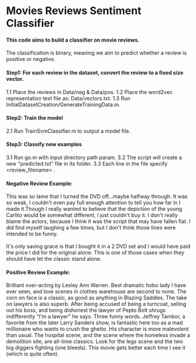 # Movies Reviews Sentiment Classifier

#### This code aims to build a classifier on movie reviews. ####
The classification is binary, meaning we aim to predict whether a review is positive or negative.


#### Step1: For each review in the dataset, convert the review to a fixed size vector. 
  1.1 Place the reviews in Data/neg & Data/pos.
  1.2 Place the word2vec representation text file as: Data/vectors.txt.
  1.3 Run InitialDatasetCreation/GenerateTrainingData.m.

#### Step2: Train the model  
  2.1 Run TrainSvmClassifier.m to output a model file.

#### Step3: Classify new examples
  3.1 Run go.m with input directory path param.
  3.2 The script will create a new "predicted.txt" file in its folder.
  3.3 Each line in the file specify <review_filename> <prediction>.
  
  
#### Negative Review Example:
This was so lame that I turned the DVD off...maybe halfway through. It was so weak, I couldn't even pay full enough attention to tell you how far in I made it.Though I really wanted to believe that the depiction of the young Carlito would be somewhat different, I just couldn't buy it. I don't really blame the actors, because I think it was the script that may have fallen flat. I did find myself laughing a few times, but I don't think those lines were intended to be funny.<br /><br />It's only saving grace is that I bought it in a 2 DVD set and I would have paid the price I did for the original alone. This is one of those cases when they should have let the classic stand alone.

#### Positive Review Example:
Brilliant over-acting by Lesley Ann Warren. Best dramatic hobo lady I have ever seen, and love scenes in clothes warehouse are second to none. The corn on face is a classic, as good as anything in Blazing Saddles. The take on lawyers is also superb. After being accused of being a turncoat, selling out his boss, and being dishonest the lawyer of Pepto Bolt shrugs indifferently "I'm a lawyer" he says. Three funny words. Jeffrey Tambor, a favorite from the later Larry Sanders show, is fantastic here too as a mad millionaire who wants to crush the ghetto. His character is more malevolent than usual. The hospital scene, and the scene where the homeless invade a demolition site, are all-time classics. Look for the legs scene and the two big diggers fighting (one bleeds). This movie gets better each time I see it (which is quite often).

